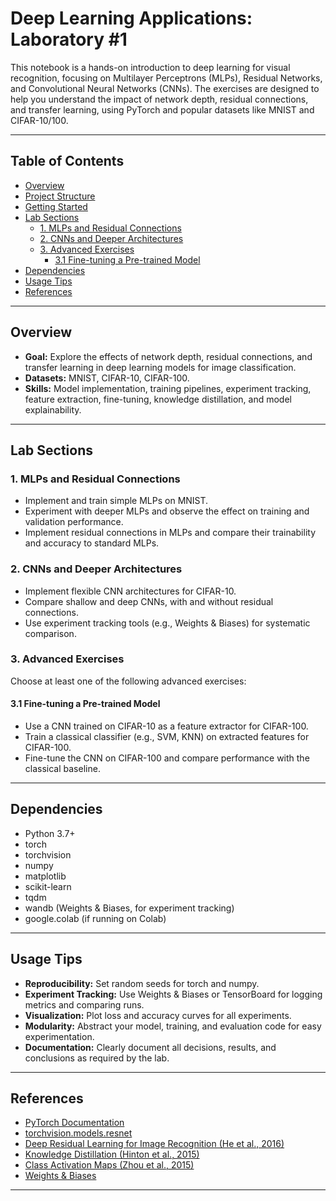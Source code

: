 # Deep Learning Applications: Laboratory #1

This notebook is a hands-on introduction to deep learning for visual recognition, focusing on Multilayer Perceptrons (MLPs), Residual Networks, and Convolutional Neural Networks (CNNs). The exercises are designed to help you understand the impact of network depth, residual connections, and transfer learning, using PyTorch and popular datasets like MNIST and CIFAR-10/100.

---

## Table of Contents

- [Overview](#overview)
- [Project Structure](#project-structure)
- [Getting Started](#getting-started)
- [Lab Sections](#lab-sections)
  - [1. MLPs and Residual Connections](#1-mlps-and-residual-connections)
  - [2. CNNs and Deeper Architectures](#2-cnns-and-deeper-architectures)
  - [3. Advanced Exercises](#3-advanced-exercises)
    - [3.1 Fine-tuning a Pre-trained Model](#31-fine-tuning-a-pre-trained-model)
- [Dependencies](#dependencies)
- [Usage Tips](#usage-tips)
- [References](#references)

---

## Overview

- **Goal:** Explore the effects of network depth, residual connections, and transfer learning in deep learning models for image classification.
- **Datasets:** MNIST, CIFAR-10, CIFAR-100.
- **Skills:** Model implementation, training pipelines, experiment tracking, feature extraction, fine-tuning, knowledge distillation, and model explainability.

---


## Lab Sections

### 1. MLPs and Residual Connections

- Implement and train simple MLPs on MNIST.
- Experiment with deeper MLPs and observe the effect on training and validation performance.
- Implement residual connections in MLPs and compare their trainability and accuracy to standard MLPs.

### 2. CNNs and Deeper Architectures

- Implement flexible CNN architectures for CIFAR-10.
- Compare shallow and deep CNNs, with and without residual connections.
- Use experiment tracking tools (e.g., Weights & Biases) for systematic comparison.

### 3. Advanced Exercises

Choose at least one of the following advanced exercises:

#### 3.1 Fine-tuning a Pre-trained Model

- Use a CNN trained on CIFAR-10 as a feature extractor for CIFAR-100.
- Train a classical classifier (e.g., SVM, KNN) on extracted features for CIFAR-100.
- Fine-tune the CNN on CIFAR-100 and compare performance with the classical baseline.


---

## Dependencies

- Python 3.7+
- torch
- torchvision
- numpy
- matplotlib
- scikit-learn
- tqdm
- wandb (Weights & Biases, for experiment tracking)
- google.colab (if running on Colab)

---

## Usage Tips

- **Reproducibility:** Set random seeds for torch and numpy.
- **Experiment Tracking:** Use Weights & Biases or TensorBoard for logging metrics and comparing runs.
- **Visualization:** Plot loss and accuracy curves for all experiments.
- **Modularity:** Abstract your model, training, and evaluation code for easy experimentation.
- **Documentation:** Clearly document all decisions, results, and conclusions as required by the lab.

---

## References

- [PyTorch Documentation](https://pytorch.org/docs/stable/index.html)
- [torchvision.models.resnet](https://github.com/pytorch/vision/blob/main/torchvision/models/resnet.py)
- [Deep Residual Learning for Image Recognition (He et al., 2016)](https://arxiv.org/abs/1512.03385)
- [Knowledge Distillation (Hinton et al., 2015)](https://arxiv.org/abs/1503.02531)
- [Class Activation Maps (Zhou et al., 2015)](http://cnnlocalization.csail.mit.edu/)
- [Weights & Biases](https://wandb.ai/site)

---

